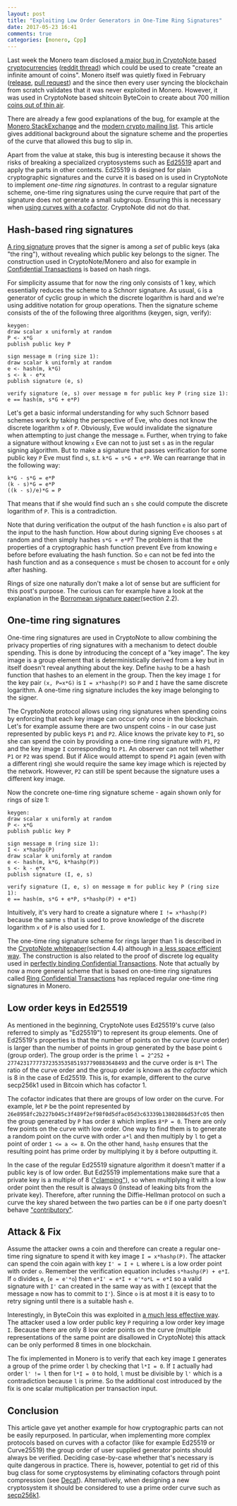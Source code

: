 ```yaml
---
layout: post
title: "Exploiting Low Order Generators in One-Time Ring Signatures"
date: 2017-05-23 16:41
comments: true
categories: [monero, Cpp]
---
```


Last week the Monero team disclosed [a major bug in CryptoNote based cryptocurrencies](https://getmonero.org/2017/05/17/disclosure-of-a-major-bug-in-cryptonote-based-currencies.html) ([reddit thread](https://www.reddit.com/r/Monero/comments/6buu5j/disclosure_of_a_major_bug_in_cryptonotebased/)) which could be used to create "create an infinite amount of coins".
Monero itself was quietly fixed in February ([release](https://github.com/monero-project/monero/releases/tag/v0.10.2), [pull request](https://github.com/monero-project/monero/pull/1744)) and the since then every user syncing the blockchain from scratch validates that it was never exploited in Monero.
However, it was used in CryptoNote based shitcoin ByteCoin to create about 700 million [coins out of thin air](https://github.com/amjuarez/bytecoin/issues/104).

There are already a few good explanations of the bug, for example at the [Monero StackExchange](https://monero.stackexchange.com/questions/4241/how-does-the-recent-patched-key-image-exploit-work-in-practice) and the [modern crypto mailing list](https://moderncrypto.org/mail-archive/curves/2017/000898.html).
This article gives additional background about the signature scheme and the properties of the curve that allowed this bug to slip in.

Apart from the value at stake, this bug is interesting because it shows the risks of breaking a specialized cryptosystems such as [Ed25519](https://ed25519.cr.yp.to/index.html) apart and apply the parts in other contexts.
Ed25519 is designed for plain cryptographic signatures and the curve it is based on is used in CryptoNote to implement *one-time ring signatures*.
In contrast to a regular signature scheme, one-time ring signatures using the curve require that part of the signature does not generate a small subgroup.
Ensuring this is necessary when [using curves with a cofactor](https://cr.yp.to/ecdh.html#validate). CryptoNote did not do that.

<!-- more -->

Hash-based ring signatures
---
[A ring signature](https://en.wikipedia.org/wiki/Ring_signature) proves that the signer is among a *set* of public keys (aka "the ring"), without revealing which public key belongs to the signer.
The construction used in CryptoNote/Monero and also for example in [Confidential Transactions](https://github.com/ElementsProject/secp256k1-zkp) is based on hash rings.

For simplicity assume that for now the ring only consists of 1 key, which essentially reduces the scheme to a Schnorr signature.
As usual, `G` is a generator of cyclic group in which the discrete logarithm is hard and we're using additive notation for group operations.
Then the signature scheme consists of the of the following three algorithms (keygen, sign, verify):

```
keygen:
draw scalar x uniformly at random
P <- x*G
publish public key P

sign message m (ring size 1):
draw scalar k uniformly at random
e <- hash(m, k*G)
s <- k - e*x
publish signature (e, s)

verify signature (e, s) over message m for public key P (ring size 1):
e == hash(m, s*G + e*P)
```

Let's get a basic informal understanding for why such Schnorr based schemes work by taking the perspective of Eve, who does not know the discrete logarithm `x` of `P`.
Obviously, Eve would invalidate the signature when attempting to just change the message `m`.
Further, when trying to fake a signature without knowing `x` Eve can not to just set `s` as in the regular signing algorithm.
But to make a signature that passes verification for some public key `P` Eve must find `s`, s.t. `k*G = s*G + e*P`.
We can rearrange that in the following way:
```
k*G - s*G = e*P
(k - s)*G = e*P
((k - s)/e)*G = P
```
That means that if she would find such an `s` she could compute the discrete logarithm of `P`.
This is a contradiction.

Note that during verification the output of the hash function `e` is also part of the input to the hash function.
How about during signing Eve chooses `s` at random and then simply hashes `s*G + e*P`?
The problem is that the properties of a cryptographic hash function prevent Eve from knowing `e` before before evaluating the hash function.
So `e` can not be fed into the hash function and as a consequence `s` must be chosen to account for `e` only after hashing.

Rings of size one naturally don't make a lot of sense but are sufficient for this post's purpose.
The curious can for example have a look at the explanation in the [Borromean signature paper](https://github.com/Blockstream/borromean_paper/raw/master/borromean_draft_0.01_9ade1e49.pdf)(section 2.2).

One-time ring signatures
---
One-time ring signatures are used in CryptoNote to allow combining the privacy properties of ring signatures with a mechanism to detect double spending.
This is done by introducing the concept of a "key image".
The key image is a group element that is deterministically derived from a key but in itself doesn't reveal anything about the key.
Define `hashp` to be a hash function that hashes to an element in the group. 
Then the key image `I` for the key pair `(x, P=x*G)` is `I = x*hashp(P)` so `P` and `I` have the same discrete logarithm.
A one-time ring signature includes the key image belonging to the signer.

The CryptoNote protocol allows using ring signatures when spending coins by enforcing that each key image can occur only once in the blockchain.
Let's for example assume there are two unspent coins - in our case just represented by public keys `P1` and `P2`.
Alice knows the private key to `P1`, so she can spend the coin by providing a one-time ring signature with `P1`, `P2` and the key image `I` corresponding to `P1`.
An observer can not tell whether `P1` or `P2` was spend.
But if Alice would attempt to spend `P1` again (even with a different ring) she would require the same key image which is rejected by the network.
However, `P2` can still be spent because the signature uses a different key image.

Now the concrete one-time ring signature scheme - again shown only for rings of size 1:
```
keygen:
draw scalar x uniformly at random
P <- x*G
publish public key P

sign message m (ring size 1):
I <- x*hashp(P)
draw scalar k uniformly at random
e <- hash(m, k*G, k*hashp(P))
s <- k - e*x
publish signature (I, e, s)

verify signature (I, e, s) on message m for public key P (ring size 1):
e == hash(m, s*G + e*P, s*hashp(P) + e*I)
```

Intuitively, it's very hard to create a signature where `I != x*hashp(P)` because the same `s` that is used to prove knowledge of the discrete logarithm `x` of `P` is also used for `I`.

The one-time ring signature scheme for rings larger than 1 is described in the [CryptoNote whitepaper](https://cryptonote.org/whitepaper.pdf)(section 4.4) although in [a less space efficient way](https://bitcointalk.org/index.php?topic=972541.0).
The construction is also related to the proof of discrete log equality used in [perfectly binding Confidential Transactions](https://blog.chain.com/preparing-for-a-quantum-future-45535b316314).
Note that actually by now a more general scheme that is based on one-time ring signatures called [Ring Confidential Transactions](http://www.ledgerjournal.org/ojs/index.php/ledger/article/download/34/61) has replaced regular one-time ring signatures in Monero.

Low order keys in Ed25519
---
As mentioned in the beginning, CryptoNote uses Ed25519's curve (also referred to simply as "Ed25519") to represent its group elements.
One of Ed25519's properties is that the number of points on the curve (curve order) is larger than the number of points in group generated by the base point `G` (group order).
The group order is the prime `l = 2^252 + 27742317777372353535851937790883648493` and the curve order is `8*l`
The ratio of the curve order and the group order is known as the *cofactor* which is 8 in the case of Ed25519.
This is, for example, different to the curve secp256k1 used in Bitcoin which has cofactor 1.

The cofactor indicates that there are groups of low order on the curve.
For example, let `P` be the point represented by `26e8958fc2b227b045c3f489f2ef98f0d5dfac05d3c63339b13802886d53fc05` then the group generated by `P` has order `8` which implies `8*P = 0`.
There are only few points on the curve with low order.
One way to find them is to generate a random point on the curve with order `a*l` and then multiply by `l` to get a point of order `1 <= a <= 8`.
On the other hand, `hashp` ensures that the resulting point has prime order by multiplying it by `8` before outputting it.

In the case of the regular Ed25519 signature algorithm it doesn't matter if a public key is of low order.
But Ed25519 implementations make sure that a private key is a multiple of 8 (["clamping"](https://moderncrypto.org/mail-archive/curves/2017/000858.html)), so when multiplying it with a low order point then the result is always 0 (instead of leaking bits from the private key).
Therefore, after running the Diffie-Hellman protocol on such a curve the key shared between the two parties can be `0` if one party doesn't behave ["contributory"](https://cr.yp.to/ecdh.html#validate).

Attack & Fix
---
Assume the attacker owns a coin and therefore can create a regular one-time ring signature to spend it with key image `I = x*hashp(P)`.
The attacker can spend the coin again with key `I' = I + L` where `L` is a low order point with order `o`.
Remember the verification equation includes `s*hashp(P) + e*I`.
If `o` divides `e`, (`e = e'*o`) then `e*I' = e*I + e'*o*L = e*I` so a valid signature with `I'` can created in the same way as with `I` (except that the message `m` now has to commit to `I'`).
Since `o` is at most `8` it is easy to to retry signing until there is a suitable hash `e`.

Interestingly, in ByteCoin this was exploited in [a much less effective way](https://monero.stackexchange.com/a/4252).
The attacker used a low order public key `P` requiring a low order key image `I`.
Because there are only 8 low order points on the curve (multiple representations of the same point are disallowed in CryptoNote) this attack can be only performed 8 times in one blockchain.

The fix implemented in Monero is to verify that each key image `I` generates a group of the prime order `l` by checking that `l*I = 0`.
If `I` actually had order `l' != l` then for `l*I = 0` to hold, `l` must be divisible by `l'` which is a contradiction because `l` is prime.
So the additional cost introduced by the fix is one scalar multiplication per transaction input.

Conclusion
---
This article gave yet another example for how cryptographic parts can not be easily repurposed.
In particular, when implementing more complex protocols based on curves with a cofactor (like for example Ed25519 or Curve25519) the group order of user supplied generator points should always be verified.
Deciding case-by-case whether that's necessary is quite dangerous in practice.
There is, however, potential to get rid of this bug class for some cryptosystems by eliminating cofactors through point compression (see [Decaf](https://eprint.iacr.org/2015/673.pdf)).
Alternatively, when designing a new cryptosystem it should be considered to use a prime order curve such as [secp256k1](https://github.com/bitcoin-core/secp256k1).
